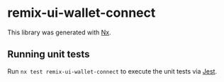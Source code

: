 # remix-ui-wallet-connect

This library was generated with [Nx](https://nx.dev).

## Running unit tests

Run `nx test remix-ui-wallet-connect` to execute the unit tests via [Jest](https://jestjs.io).
